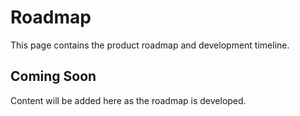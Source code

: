 # Roadmap

This page contains the product roadmap and development timeline.

## Coming Soon

Content will be added here as the roadmap is developed.

